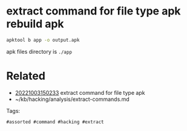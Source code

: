 # extract command for file type apk rebuild apk
```bash
apktool b app -o output.apk
```
apk files directory is `./app`

# Related

- [20221003150233](/zet/20221003150233/README.md) extract command for file type apk
- ~/kb/hacking/analysis/extract-commands.md

Tags:

    #assorted #command #hacking #extract
